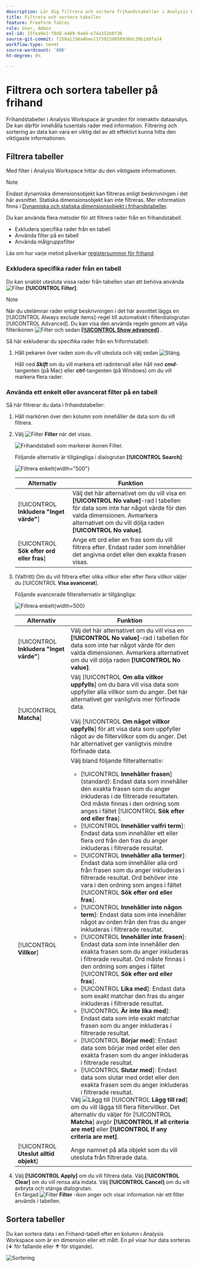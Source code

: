 ```yaml
---
description: Lär dig filtrera och sortera frihandstabeller i Analysis Workspace.
title: Filtrera och sortera tabeller
feature: Freeform Tables
role: User, Admin
exl-id: 15fea9e2-f8d8-4489-9a44-e74a351b8f36
source-git-commit: f258a1150a4bee11f5922d058930dc38b1ddfa14
workflow-type: tm+mt
source-wordcount: '806'
ht-degree: 0%

---
```


# Filtrera och sortera tabeller på frihand

Frihandstabeller i Analysis Workspace är grunden för interaktiv dataanalys. De kan därför innehålla tusentals rader med information. Filtrering och sortering av data kan vara en viktig del av att effektivt kunna hitta den viktigaste informationen.


## Filtrera tabeller

Med filter i Analysis Workspace hittar du den viktigaste informationen.

>[!NOTE]
>
> Endast dynamiska dimensionsobjekt kan filtreras enligt beskrivningen i det här avsnittet. Statiska dimensionsobjekt kan inte filtreras. Mer information finns i [Dynamiska och statiska dimensionsobjekt i frihandstabeller](/help/analyze/analysis-workspace/visualizations/freeform-table/column-row-settings/manual-vs-dynamic-rows.md).

Du kan använda flera metoder för att filtrera rader från en frihandstabell.

- Exkludera specifika rader från en tabell
- Använda filter på en tabell
- Använda målgruppsfilter

Läs om hur varje metod påverkar [registersummor för frihand](/help/analyze/analysis-workspace/visualizations/freeform-table/workspace-totals.md).

### Exkludera specifika rader från en tabell

Du kan snabbt utesluta vissa rader från tabellen utan att behöva använda ![Filter](/help/assets/icons/Filter.svg) **[!UICONTROL Filter]**.

>[!NOTE]
>
>När du utelämnar rader enligt beskrivningen i det här avsnittet läggs en [!UICONTROL Always exclude items]-regel till automatiskt i filterdialogrutan [!UICONTROL Advanced]. Du kan visa den använda regeln genom att välja filterikonen ![Filter](/help/assets/icons/Filter.svg) och sedan [**[!UICONTROL Show advanced]**](#apply-a-simple-or-advanced-filter-to-a-table) .

Så här exkluderar du specifika rader från en friformstabell:

1. Håll pekaren över raden som du vill utesluta och välj sedan ![Stäng](/help/assets/icons/Close.svg).

   Håll ned ***Skift*** om du vill markera ett radintervall eller håll ned ***cmd***-tangenten (på Mac) eller ***ctrl***-tangenten (på Windows) om du vill markera flera rader.

<!--### Right-click > Delete selected rows

Note: this option does not seem to work. AN-338422

1. Select 1 or more rows. 
1. Right-click and select **[!UICONTROL Delete Selected Rows]**. 

   This action will remove the rows from the table and apply a table filter.-->


### Använda ett enkelt eller avancerat filter på en tabell

Så här filtrerar du data i frihandstabeller:

1. Håll markören över den kolumn som innehåller de data som du vill filtrera. <!--only some types of columns show the filter... Which? Just Dimensions?-->

1. Välj ![Filter](/help/assets/icons/Filter.svg) **Filter** när det visas.

   ![Frihandstabell som markerar ikonen Filter.](assets/table-filter-icon.png)

   Följande alternativ är tillgängliga i dialogrutan **[!UICONTROL Search]**:

   ![Filtrera enkelt](assets/filter-simple.png){width="500"}

   | Alternativ | Funktion |
   |---------|----------|
   | [!UICONTROL **Inkludera &quot;Inget värde&quot;**] | Välj det här alternativet om du vill visa en **[!UICONTROL No value]**-rad i tabellen för data som inte har något värde för den valda dimensionen. Avmarkera alternativet om du vill dölja raden **[!UICONTROL No value]**. |
   | [!UICONTROL **Sök efter ord eller fras**] | Ange ett ord eller en fras som du vill filtrera efter. Endast rader som innehåller det angivna ordet eller den exakta frasen visas. |


1. (Valfritt) Om du vill filtrera efter olika villkor eller efter flera villkor väljer du [!UICONTROL **Visa avancerat**].

   Följande avancerade filteralternativ är tillgängliga:

   ![Filtrera enkelt](assets/filter-advanced.png){width=500}

   | Alternativ | Funktion |
   |---------|----------|
   | [!UICONTROL **Inkludera &quot;Inget värde&quot;**] | Välj det här alternativet om du vill visa en **[!UICONTROL No value]**-rad i tabellen för data som inte har något värde för den valda dimensionen. Avmarkera alternativet om du vill dölja raden **[!UICONTROL No value]**. |
   | [!UICONTROL **Matcha**] | Välj [!UICONTROL **Om alla villkor uppfylls**] om du bara vill visa data som uppfyller alla villkor som du anger. Det här alternativet ger vanligtvis mer förfinade data.<br/><br/>Välj [!UICONTROL **Om något villkor uppfylls**] för att visa data som uppfyller något av de filtervillkor som du anger. Det här alternativet ger vanligtvis mindre förfinade data. |
   | [!UICONTROL **Villkor**] | Välj bland följande filteralternativ:<br/><ul><li>[!UICONTROL **Innehåller frasen**] (standard): Endast data som innehåller den exakta frasen som du anger inkluderas i de filtrerade resultaten. Ord måste finnas i den ordning som anges i fältet [!UICONTROL **Sök efter ord eller fras**].</li><li>[!UICONTROL **Innehåller valfri term**]: Endast data som innehåller ett eller flera ord från den fras du anger inkluderas i filtrerade resultat. </li><li>[!UICONTROL **Innehåller alla termer**]: Endast data som innehåller alla ord från frasen som du anger inkluderas i filtrerade resultat. Ord behöver inte vara i den ordning som anges i fältet [!UICONTROL **Sök efter ord eller fras**].</li><li>[!UICONTROL **Innehåller inte någon term**]: Endast data som inte innehåller något av orden från den fras du anger inkluderas i filtrerade resultat. </li><li>[!UICONTROL **Innehåller inte frasen**]: Endast data som inte innehåller den exakta frasen som du anger inkluderas i filtrerade resultat. Ord måste finnas i den ordning som anges i fältet [!UICONTROL **Sök efter ord eller fras**].</li><li>[!UICONTROL **Lika med**]: Endast data som exakt matchar den fras du anger inkluderas i filtrerade resultat. </li><li>[!UICONTROL **Är inte lika med**]: Endast data som inte exakt matchar frasen som du anger inkluderas i filtrerade resultat. </li><li>[!UICONTROL **Börjar med**]: Endast data som börjar med ordet eller den exakta frasen som du anger inkluderas i filtrerade resultat. </li><li>[!UICONTROL **Slutar med**]: Endast data som slutar med ordet eller den exakta frasen som du anger inkluderas i filtrerade resultat. </li></ul>Välj ![Lägg till](/help/assets/icons/Add.svg) [!UICONTROL **Lägg till rad**] om du vill lägga till flera filtervillkor. Det alternativ du väljer för [!UICONTROL **Matcha**] avgör **[!UICONTROL If all criteria are met]** eller **[!UICONTROL If any criteria are met]**. |
   | [!UICONTROL **Uteslut alltid objekt**] | Ange namnet på alla objekt som du vill utesluta från filtrerade data. |

1. Välj **[!UICONTROL Apply]** om du vill filtrera data. Välj **[!UICONTROL Clear]** om du vill rensa alla indata. Välj **[!UICONTROL Cancel]** om du vill avbryta och stänga dialogrutan. <br/>En färgad ![Filter](/help/assets/icons/FilterColored.svg) **Filter** -ikon anger och visar information när ett filter används i tabellen.


## Sortera tabeller

Du kan sortera data i en Frihand-tabell efter en kolumn i Analysis Workspace som är en dimension eller ett mått. En pil visar hur data sorteras (**↓** för fallande eller **↑** för stigande).

![Sortering](assets/sorting.gif)
